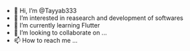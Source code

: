 - 👋 Hi, I’m @Tayyab333
- 👀 I’m interested in reasearch and development of softwares
- 🌱 I’m currently learning Flutter
- 💞️ I’m looking to collaborate on ...
- 📫 How to reach me ...

<!---
Tayyab333/Tayyab333 is a ✨ special ✨ repository because its `README.md` (this file) appears on your GitHub profile.
You can click the Preview link to take a look at your changes.
--->
